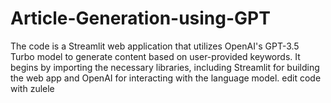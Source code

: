 # Article-Generation-using-GPT
The code is a Streamlit web application that utilizes OpenAI's GPT-3.5 Turbo model to generate content based on user-provided keywords. It begins by importing the necessary libraries, including Streamlit for building the web app and OpenAI for interacting with the language model.
edit code with zulele
